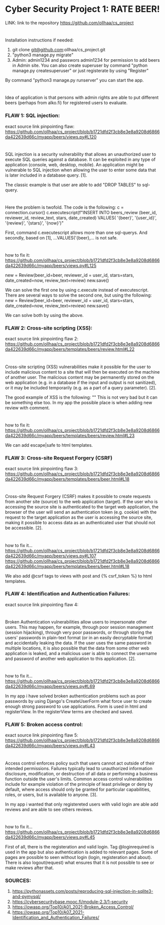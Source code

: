# Cyber Security Project 1: RATE BEER!

LINK: link to the repository https://github.com/ollhaa/cs_project
#
Installation instructions if needed:

1) git clone git@github.com:ollhaa/cs_project.git
2) "python3 manage.py migrate"
3) Admin: admin1234 and passwors admin1234 for permission to add beers in Admin site. You can also create superuser by command "python manage.py createsuperuser" or just registerate by using "Register"

By command "python3 manage.py runserver" you can start the app.

#
Idea of application is that persons with admin rights are able to put different beers (perhaps from alko.fi) for registered users to evaluate.

### FLAW 1: SQL injection: 

exact source link pinpointing flaw: https://github.com/ollhaa/cs_project/blob/b1721dfd2f3cb8e3e8a9208d6866da422639d66c/myapp/beers/views.py#L120
#
SQL injection is a security vulnerability that allows an unauthorized user to execute SQL queries against a database.
It can be exploited in any type of application (console, web, desktop, mobile). An application might be vulnerable to SQL injection when allowing the user to enter some data that is later included in a database query. [1]. 

The classic example is that user are able to add "DROP TABLES" to sql-query.
#
Here the problem is twofold. The code is the following: 
c = connection.cursor()
c.executescript(f"INSERT INTO beers_review (beer_id, reviewer_id, review_text, stars, date_created) VALUES(
                    '{beer}', '{user_id}', '{review}', '{stars}', '{now}')"
                    
First, command c.executescript allows more than one sql-querys. And secondly, based on [1], ...VALUES('{beer},... is not safe.          
#
how to fix it: https://github.com/ollhaa/cs_project/blob/b1721dfd2f3cb8e3e8a9208d6866da422639d66c/myapp/beers/views.py#L125

new = Review(beer_id=beer, reviewer_id = user_id, stars=stars, date_created=now, review_text=review)
new.save()

We can solve the first one by using c.execute instead of executescript. There are several ways to solve the second one, but using the following: 
new = Review(beer_id=beer, reviewer_id = user_id, stars=stars, date_created=now, review_text=review)
new.save()

We can solve both by using the above. 

### FLAW 2: Cross-site scripting (XSS): 

exact source link pinpointing flaw 2: https://github.com/ollhaa/cs_project/blob/b1721dfd2f3cb8e3e8a9208d6866da422639d66c/myapp/beers/templates/beers/review.html#L22
#
Cross-site scripting (XSS) vulnerabilities make it possible for the user to include malicious content to a site that will then be executed on the machine of another user. The malicious content may be permanently stored on the web application (e.g. in a database if the input and output is not sanitized), or it may be included temporarily (e.g. as a part of a query parameter). [2]. 

The good example of XSS is the following: "<script>alert("Hello!")</script>" This is not very bad but it can be something else too. In my app the possible place is when adding new review with comment. 
#
how to fix it: https://github.com/ollhaa/cs_project/blob/b1721dfd2f3cb8e3e8a9208d6866da422639d66c/myapp/beers/templates/beers/review.html#L23

We can add escape|safe to html templates.

### FLAW 3: Cross-site Request Forgery (CSRF)

exact source link pinpointing flaw 3: https://github.com/ollhaa/cs_project/blob/b1721dfd2f3cb8e3e8a9208d6866da422639d66c/myapp/beers/templates/beers/beer.html#L18
#
Cross-site Request Forgery (CSRF) makes it possible to create requests from another site (source) to the web application (target). If the user who is accessing the source site is authenticated to the target web application, the browser of the user will send an authentication token (e.g. cookie) with the request to the target application as the user is accessing the source site, making it possible to access data as an authenticated user that should not be accessible. [2]. 
#
how to fix it...
https://github.com/ollhaa/cs_project/blob/b1721dfd2f3cb8e3e8a9208d6866da422639d66c/myapp/beers/views.py#L107
https://github.com/ollhaa/cs_project/blob/b1721dfd2f3cb8e3e8a9208d6866da422639d66c/myapp/beers/templates/beers/beer.html#L18

We also add @csrf tags to views with post and {% csrf_token %} to html templates. 

### FLAW 4: Identification and Authentication Failures:

exact source link pinpointing flaw 4: 
#
Broken Authentication vulnerabilities allow users to impersonate other users. This may happen, for example, through poor session management (session hijacking), through very poor passwords, or through storing the users' passwords in plain-text format (or in an easily decryptable format) and accidentally leaking the data. If the user uses the same password in multiple locations, it is also possible that the data from some other web application is leaked, and a malicious user is able to connect the username and password of another web application to this application. [2].
#
how to fix it... https://github.com/ollhaa/cs_project/blob/b1721dfd2f3cb8e3e8a9208d6866da422639d66c/myapp/beers/views.py#L69

In my app i have solved broken authentication problems such as poor passwords by using Django's CreateUserForm what force user to create enough strong password to use applications. Form is used in html and registerView. In the registerView terms are checked and saved.

### FLAW 5: Broken access control:

exact source link pinpointing flaw 5: https://github.com/ollhaa/cs_project/blob/b1721dfd2f3cb8e3e8a9208d6866da422639d66c/myapp/beers/views.py#L43
#
Access control enforces policy such that users cannot act outside of their intended permissions. Failures typically lead to unauthorized information disclosure, modification, or destruction of all data or performing a business function outside the user's limits. Common access control vulnerabilities include for example violation of the principle of least privilege or deny by default, where access should only be granted for particular capabilities, roles, or users, but is available to anyone. [3].

In my app i wanted that only registereted users with valid login are able add reviews and are able to see others reviews. 
#
how to fix it... https://github.com/ollhaa/cs_project/blob/b1721dfd2f3cb8e3e8a9208d6866da422639d66c/myapp/beers/views.py#L45

First of all, there is the registeration and valid login. Tag @loginrequired is used in the app but also authentication is added to relevant pages. Some of pages are possible to seen without login (login, registeration and about). There is also logout(request) what ensures that it is not possible to see or make reviews after that. 

### SOURCES: 

1. https://pythonassets.com/posts/reproducing-sql-injection-in-sqlite3-and-pymysql/
2. https://cybersecuritybase.mooc.fi/module-2.3/1-security
3. https://owasp.org/Top10/A01_2021-Broken_Access_Control/
4. https://owasp.org/Top10/A07_2021-Identification_and_Authentication_Failures/
